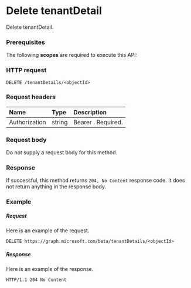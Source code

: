 # Delete tenantDetail

Delete tenantDetail.
### Prerequisites
The following **scopes** are required to execute this API: 
### HTTP request
<!-- { "blockType": "ignored" } -->
```http
DELETE /tenantDetails/<objectId>

```
### Request headers
| Name       | Type | Description|
|:---------------|:--------|:----------|
| Authorization  | string  | Bearer <token>. Required. |

### Request body
Do not supply a request body for this method.


### Response
If successful, this method returns `204, No Content` response code. It does not return anything in the response body.

### Example
##### Request
Here is an example of the request.
<!-- {
  "blockType": "request",
  "name": "delete_tenantdetail"
}-->
```http
DELETE https://graph.microsoft.com/beta/tenantDetails/<objectId>
```
##### Response
Here is an example of the response.
<!-- {
  "blockType": "response",
  "truncated": false
} -->
```http
HTTP/1.1 204 No Content
```

<!-- uuid: 8fcb5dbc-d5aa-4681-8e31-b001d5168d79
2015-10-25 14:57:30 UTC -->
<!-- {
  "type": "#page.annotation",
  "description": "Delete tenantDetail",
  "keywords": "",
  "section": "documentation",
  "tocPath": ""
}-->